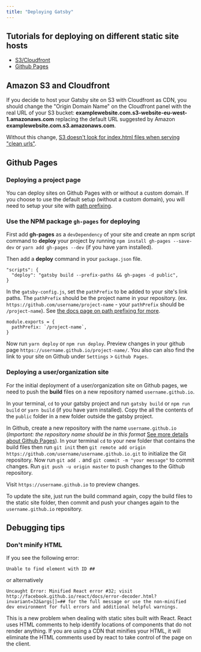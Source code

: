 ```yaml
---
title: "Deploying Gatsby"
---
```


## Tutorials for deploying on different static site hosts

* [S3/Cloudfront](/docs/deploy-gatsby/#amazon-s3-and-cloudfront)
* [Github Pages](/docs/deploy-gatsby/#github-pages)

## Amazon S3 and Cloudfront

If you decide to host your Gatsby site on S3 with Cloudfront as CDN, you should change the "Origin Domain Name" on the Cloudfront panel with the real URL of your S3 bucket: **examplewebsite.com.s3-website-eu-west-1.amazonaws.com** replacing the default URL suggested by Amazon **examplewebsite.com.s3.amazonaws.com**. 

Without this change, [S3 doesn't look for index.html files when serving "clean urls"](https://forums.aws.amazon.com/message.jspa?messageID=314454). 

## Github Pages

### Deploying a project page

You can deploy sites on Github Pages with or without a custom domain. If you choose to use the default setup (without a custom domain), you will need to setup your site with [path prefixing](/docs/path-prefix/).

### Use the NPM package `gh-pages` for deploying

First add **gh-pages** as a `devDependency` of your site and create an npm script command to **deploy** your project by running `npm install gh-pages --save-dev` or `yarn add gh-pages --dev` (if you have yarn installed).

Then add a **deploy** command in your `package.json` file.

```
"scripts": {
  "deploy": "gatsby build --prefix-paths && gh-pages -d public",
}
```

In the `gatsby-config.js`, set the `pathPrefix` to be added to your site's link paths. The `pathPrefix` should be the project name in your repository. (ex. `https://github.com/username/project-name` - your `pathPrefix` should be `/project-name`). See [the docs page on path prefixing for more](/docs/path-prefix/).

```
module.exports = {
  pathPrefix: `/project-name`,
}
```

Now run `yarn deploy` or `npm run deploy`. Preview changes in your github page `https://username.github.io/project-name/`. You also can also find the link to your site on Github under `Settings` > `Github Pages`. 

### Deploying a user/organization site
For the initial deployment of a user/organization site on Github pages, we need to push the **build** files on a new repository named `username.github.io`.

In your terminal, `cd` to your gatsby project and run `gatsby build` or `npm run build` or `yarn build` (if you have yarn installed). Copy the all the contents of the `public` folder in a new folder outside the gatsby project. 

In Github, create a new repository with the name `username.github.io` (*Important: the repository name should be in this format* [See more details about Github Pages](https://pages.github.com/)). In your terminal `cd` to your new folder that contains the build files then run `git init` then `git remote add origin https://github.com/username/username.github.io.git` to initialize the Git repository. Now run `git add .` and `git commit -m "your message"` to commit changes. Run `git push -u origin master` to push changes to the Github repository.

Visit `https://username.github.io` to preview changes.

To update the site, just run the build command again, copy the build files to the static site folder, then commit and push your changes again to the `username.github.io` repository.

## Debugging tips

### Don't minify HTML

If you see the following error:

```
Unable to find element with ID ##
```

or alternatively

```
Uncaught Error: Minified React error #32; visit http://facebook.github.io/react/docs/error-decoder.html?invariant=32&args[]=## for the full message or use the non-minified dev environment for full errors and additional helpful warnings.
```

This is a new problem when dealing with static sites built with React.  React uses HTML comments to help identify locations of components that do not render anything.  If you are using a CDN that minifies your HTML, it will eliminate the HTML comments used by react to take control of the page on the client.
